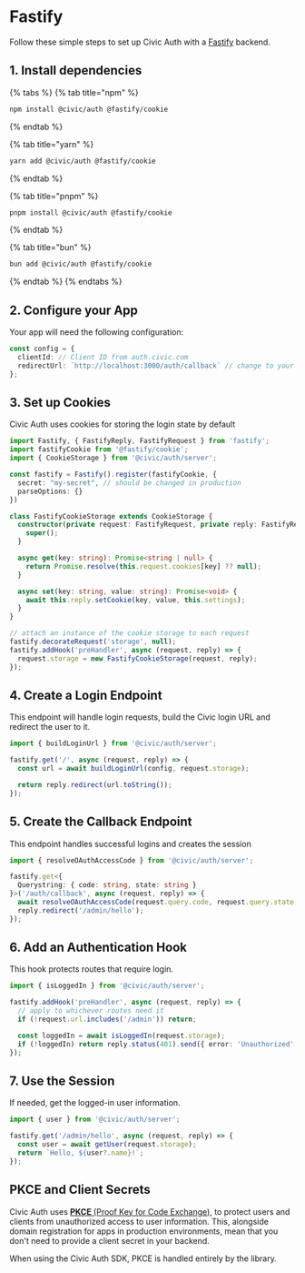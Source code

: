 # Fastify

Follow these simple steps to set up Civic Auth with a [Fastify](https://fastify.dev/) backend.

## 1. Install dependencies

{% tabs %}
{% tab title="npm" %}
```bash
npm install @civic/auth @fastify/cookie
```
{% endtab %}

{% tab title="yarn" %}
```bash
yarn add @civic/auth @fastify/cookie
```
{% endtab %}

{% tab title="pnpm" %}
```bash
pnpm install @civic/auth @fastify/cookie
```
{% endtab %}

{% tab title="bun" %}
```bash
bun add @civic/auth @fastify/cookie
```
{% endtab %}
{% endtabs %}

## 2. Configure your App

Your app will need the following configuration:

```typescript
const config = {
  clientId: // Client ID from auth.civic.com
  redirectUrl: `http://localhost:3000/auth/callback` // change to your domain when deploying
};
```

## 3. Set up Cookies

Civic Auth uses cookies for storing the login state by default

```typescript
import Fastify, { FastifyReply, FastifyRequest } from 'fastify';
import fastifyCookie from '@fastify/cookie';
import { CookieStorage } from '@civic/auth/server';

const fastify = Fastify().register(fastifyCookie, {
  secret: "my-secret", // should be changed in production
  parseOptions: {}
})

class FastifyCookieStorage extends CookieStorage {
  constructor(private request: FastifyRequest, private reply: FastifyReply) {
    super();
  }

  async get(key: string): Promise<string | null> {
    return Promise.resolve(this.request.cookies[key] ?? null);
  }

  async set(key: string, value: string): Promise<void> {
    await this.reply.setCookie(key, value, this.settings);
  }
}

// attach an instance of the cookie storage to each request
fastify.decorateRequest('storage', null);
fastify.addHook('preHandler', async (request, reply) => {
  request.storage = new FastifyCookieStorage(request, reply);
});
```

## 4. Create a Login Endpoint

This endpoint will handle login requests,  build the Civic login URL and redirect the user to it.

```typescript
import { buildLoginUrl } from '@civic/auth/server';

fastify.get('/', async (request, reply) => {
  const url = await buildLoginUrl(config, request.storage);

  return reply.redirect(url.toString());
});
```

## 5. Create the Callback Endpoint

This endpoint handles successful logins and creates the session

```typescript
import { resolveOAuthAccessCode } from '@civic/auth/server';

fastify.get<{
  Querystring: { code: string, state: string }
}>('/auth/callback', async (request, reply) => {
  await resolveOAuthAccessCode(request.query.code, request.query.state, request.storage, config);
  reply.redirect('/admin/hello');
});
```

## 6. Add an Authentication Hook

This hook protects routes that require login.

```typescript
import { isLoggedIn } from '@civic/auth/server';

fastify.addHook('preHandler', async (request, reply) => {
  // apply to whichever routes need it
  if (!request.url.includes('/admin')) return;

  const loggedIn = await isLoggedIn(request.storage);
  if (!loggedIn) return reply.status(401).send({ error: 'Unauthorized' });
});
```

## 7. Use the Session

If needed, get the logged-in user information.

```typescript
import { user } from '@civic/auth/server';

fastify.get('/admin/hello', async (request, reply) => {
  const user = await getUser(request.storage);
  return `Hello, ${user?.name}!`;
});
```

## PKCE and Client Secrets

Civic Auth uses [**PKCE** (Proof Key for Code Exchange)](https://oauth.net/2/pkce/), to protect users and clients from unauthorized access to user information. This, alongside domain registration for apps in production environments, mean that you don't need to provide a client secret in your backend.

When using the Civic Auth SDK, PKCE is handled entirely by the library.
